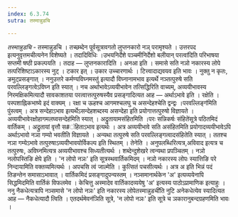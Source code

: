 ```yaml
---
index: 6.3.74
sutra: तस्मान्नुडचि

---
```

_तस्मान्नुडचि_ - तस्मान्नुडचि । तच्छब्देन पूर्वसूत्रावगतो लुप्तनकारो नञ् परामृश्यते । उत्तरपद इत्यनुवृत्तमचीत्यनेन विशेष्यते । तदादिविधिः ।उभयनिर्देशे पञ्चमीनिर्देशो बलीयान् परत्वा॑दिति परिभाषया सप्तमी षष्ठी प्रकल्पयति । तदाह — लुप्तनकारादिति । अनआ इति । समासे सति नञो नकारस्य लोपे तत्परिशिष्टाऽकारस्य नुट् । टकार इत् । उकार उच्चारणार्थः । टित्त्वादाद्यवयव इति भावः । नुक्तु न कृतः, ङमुट्प्रसङ्गात् । ननुउत्तरे कर्मण्यविघ्नमस्तु॑ इत्यादौ विघ्नानामभाव इत्यर्थे नञ्तत्पुरुषे सति परवल्लिङ्गत्वेऽविघ्न इति स्यात् । नच अर्थाभावेऽव्ययीभावेन तत्सिद्धिरिति वाच्यम्, अव्ययीभावस्य निरमक्षिकमित्यादौ सावकाशतया परत्वात्तत्पुरुषस्यैव प्रसङ्गादित्यत आह — अर्थाऽभावे इति । रक्षेति । पस्पशाह्निकभाष्ये इदं वाक्यम् । रक्षा च ऊहश्च आगमश्चलघु च असन्देहश्चेति द्वन्द्वः ।परवल्लिङ्ग॑मिति पुंस्त्वम् । अत्र सन्देहाऽभाव इत्यर्थेऽसन्देहशब्दस्य असन्देहा इति प्रयोगात्तत्पुरुषो विज्ञायते । अव्ययीभावेरक्षोहागमलघ्वसन्देह॑मिति स्यात् । अद्रुतायामसंहितमिति ।परः सन्निकर्षः संहिते॑सूत्रे पठितमिदं वार्तिकम् । अद्रुतायां वृत्तौ स#ंहिताऽभाव इत्यर्थः । अत्र अव्ययीभावे सति असंहितमिति प्रयोगादव्ययीभावेऽपि अर्थाऽभावो नञा गम्यो भवतीति विज्ञायते । अन्यथा तत्पुरुषे सति परवल्लिङ्गत्वादसंहितेति स्यात् । ततश्च नञा गम्येऽभावे तत्पुरुषाऽव्ययीभावयोर्विकल्प इति स्थितम् । तेनेति । अनुपलब्धिरित्यत्र,अविवाद इत्यत्र च तत्पुरुषः, अविघ्नमित्यत्र अव्ययीभावश्च सिध्यतीत्यर्थः । शब्देन्दुशेखरे त्वन्यथा प्रपञ्चितम् । नञो नलोपस्तिङि क्षेपे इति । 'न लोपो नञः' इति सूत्रस्थवार्तिकमिदम् । नञो नकारस्य लोपः स्यात्तिङि परे निन्दायामिति वक्तव्यमित्यर्थः । अपचसि त्वं जाल्मेति । कुत्सितं पचसीत्यर्थः । अत्र अ इति भिन्नं पदं तिङन्तेन समासाऽभावात् । वार्तिकमिदं प्रसङ्गादुपन्यस्तम् । नञ्समानार्थकेन 'अ' इत्यव्ययेनापि सिद्धमिदमिति वार्तिकं विफलमेव । केचित्तु अस्मादेव वार्तिकादव्ययेषु 'अ' इत्यस्य पाठोऽप्रामाणिक इत्याहुः । ननु नैकधेत्यत्रापि नञ्समासे 'न लोपो नञः' इति नकारस्य लोपेतस्मान्नुडची॑ति नुटि अनेकधेत्येव स्यादित्यत आह — नैकधेत्यादौ त्विति । एतदर्थमेवन॑ञिति सूत्रे, 'न लोपो नञः' इति सूत्रे च ञकारानुबन्दग्रहणमिति भावः ।